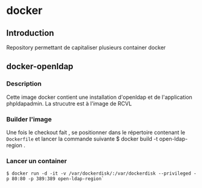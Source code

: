# docker #

## Introduction ##

Repository permettant de capitaliser plusieurs container docker

## docker-openldap ##
### Description ###
Cette image docker contient une installation d'openldap et de l'application phpldapadmin. La strucutre est à l'image de RCVL

### Builder l'image ###
Une fois le checkout fait , se positionner dans le répertoire contenant le `Dockerfile` et lancer la commande suivante
	$ docker build -t open-ldap-region .
### Lancer un container ###
	$ docker run -d -it -v /var/dockerdisk/:/var/dockerdisk --privileged -p 80:80 -p 389:389 open-ldap-region`
